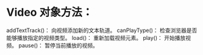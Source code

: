 

# Video 对象方法：

addTextTrack()： 向视频添加新的文本轨道。
canPlayType()： 检查浏览器是否能够播放指定的视频类型。
load()： 重新加载视频元素。
play()： 开始播放视频。
pause()： 暂停当前播放的视频。
